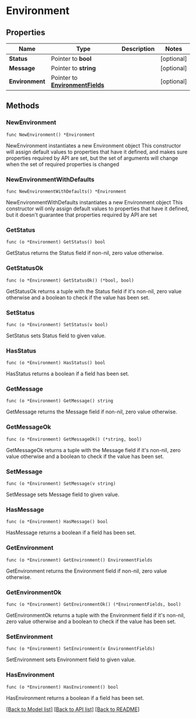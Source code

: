 # Environment

## Properties

Name | Type | Description | Notes
------------ | ------------- | ------------- | -------------
**Status** | Pointer to **bool** |  | [optional] 
**Message** | Pointer to **string** |  | [optional] 
**Environment** | Pointer to [**EnvironmentFields**](EnvironmentFields.md) |  | [optional] 

## Methods

### NewEnvironment

`func NewEnvironment() *Environment`

NewEnvironment instantiates a new Environment object
This constructor will assign default values to properties that have it defined,
and makes sure properties required by API are set, but the set of arguments
will change when the set of required properties is changed

### NewEnvironmentWithDefaults

`func NewEnvironmentWithDefaults() *Environment`

NewEnvironmentWithDefaults instantiates a new Environment object
This constructor will only assign default values to properties that have it defined,
but it doesn't guarantee that properties required by API are set

### GetStatus

`func (o *Environment) GetStatus() bool`

GetStatus returns the Status field if non-nil, zero value otherwise.

### GetStatusOk

`func (o *Environment) GetStatusOk() (*bool, bool)`

GetStatusOk returns a tuple with the Status field if it's non-nil, zero value otherwise
and a boolean to check if the value has been set.

### SetStatus

`func (o *Environment) SetStatus(v bool)`

SetStatus sets Status field to given value.

### HasStatus

`func (o *Environment) HasStatus() bool`

HasStatus returns a boolean if a field has been set.

### GetMessage

`func (o *Environment) GetMessage() string`

GetMessage returns the Message field if non-nil, zero value otherwise.

### GetMessageOk

`func (o *Environment) GetMessageOk() (*string, bool)`

GetMessageOk returns a tuple with the Message field if it's non-nil, zero value otherwise
and a boolean to check if the value has been set.

### SetMessage

`func (o *Environment) SetMessage(v string)`

SetMessage sets Message field to given value.

### HasMessage

`func (o *Environment) HasMessage() bool`

HasMessage returns a boolean if a field has been set.

### GetEnvironment

`func (o *Environment) GetEnvironment() EnvironmentFields`

GetEnvironment returns the Environment field if non-nil, zero value otherwise.

### GetEnvironmentOk

`func (o *Environment) GetEnvironmentOk() (*EnvironmentFields, bool)`

GetEnvironmentOk returns a tuple with the Environment field if it's non-nil, zero value otherwise
and a boolean to check if the value has been set.

### SetEnvironment

`func (o *Environment) SetEnvironment(v EnvironmentFields)`

SetEnvironment sets Environment field to given value.

### HasEnvironment

`func (o *Environment) HasEnvironment() bool`

HasEnvironment returns a boolean if a field has been set.


[[Back to Model list]](../README.md#documentation-for-models) [[Back to API list]](../README.md#documentation-for-api-endpoints) [[Back to README]](../README.md)


